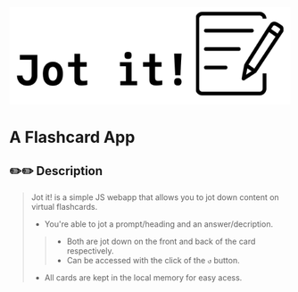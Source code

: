 ![jot_it_logo](images/jot_it-logo.png)
# A Flashcard App

## ✏️✏️ Description

> Jot it! is a simple JS webapp that allows you to jot down content on virtual flashcards.
> - You're able to jot a prompt/heading and an answer/decription.
> > - Both are jot down on the front and back of the card respectively.
> > - Can be accessed with the click of the ``↺`` button.
> - All cards are kept in the local memory for easy acess.